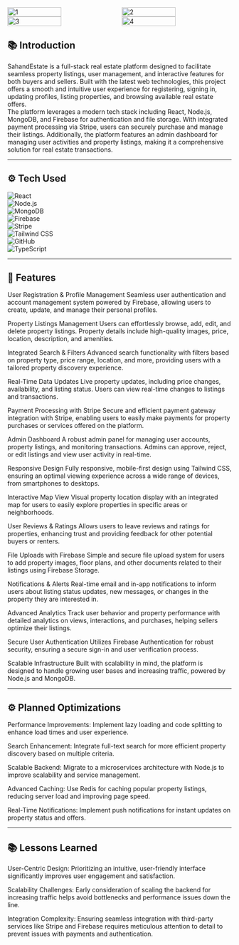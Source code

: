 <div style="display: flex; justify-content: space-between;">
  <img src="https://github.com/user-attachments/assets/f63d5826-0982-4fc8-8c7f-dce63b6f6fa9" alt="1" width="49%" />
  <img src="https://github.com/user-attachments/assets/5be32119-f777-4fb1-8909-ad5ab5e78a50" alt="2" width="49%" />
</div>
<div style="display: flex; justify-content: space-between;">
  <img src="https://github.com/user-attachments/assets/b9696a41-1d23-4919-b14d-774be66e46d7" alt="3" width="49%" />
  <img src="https://github.com/user-attachments/assets/a80f170f-4470-400a-9d46-967eecceb2d6" alt="4" width="49%" />
</div>

## 📚 Introduction

SahandEstate is a full-stack real estate platform designed to facilitate seamless property listings, user management, and interactive features for both buyers and sellers. Built with the latest web technologies, this project offers a smooth and intuitive user experience for registering, signing in, updating profiles, listing properties, and browsing available real estate offers.  
The platform leverages a modern tech stack including React, Node.js, MongoDB, and Firebase for authentication and file storage. With integrated payment processing via Stripe, users can securely purchase and manage their listings. Additionally, the platform features an admin dashboard for managing user activities and property listings, making it a comprehensive solution for real estate transactions.

---

## ⚙️ Tech Used

![React](https://img.shields.io/badge/React-61DAFB?style=for-the-badge&logo=react&logoColor=black)  
![Node.js](https://img.shields.io/badge/Node.js-339933?style=for-the-badge&logo=node.js&logoColor=white)  
![MongoDB](https://img.shields.io/badge/MongoDB-47A248?style=for-the-badge&logo=mongodb&logoColor=white)  
![Firebase](https://img.shields.io/badge/Firebase-FFCA28?style=for-the-badge&logo=firebase&logoColor=black)  
![Stripe](https://img.shields.io/badge/Stripe-6772E5?style=for-the-badge&logo=stripe&logoColor=white)  
![Tailwind CSS](https://img.shields.io/badge/Tailwind%20CSS-06B6D4?style=for-the-badge&logo=tailwind-css&logoColor=white)  
![GitHub](https://img.shields.io/badge/GitHub-181717?style=for-the-badge&logo=github&logoColor=white)  
![TypeScript](https://img.shields.io/badge/TypeScript-3178C6?style=for-the-badge&logo=typescript&logoColor=white)

---

## 🔋 Features

User Registration & Profile Management
Seamless user authentication and account management system powered by Firebase, allowing users to create, update, and manage their personal profiles.

Property Listings Management
Users can effortlessly browse, add, edit, and delete property listings. Property details include high-quality images, price, location, description, and amenities.

Integrated Search & Filters
Advanced search functionality with filters based on property type, price range, location, and more, providing users with a tailored property discovery experience.

Real-Time Data Updates
Live property updates, including price changes, availability, and listing status. Users can view real-time changes to listings and transactions.

Payment Processing with Stripe
Secure and efficient payment gateway integration with Stripe, enabling users to easily make payments for property purchases or services offered on the platform.

Admin Dashboard
A robust admin panel for managing user accounts, property listings, and monitoring transactions. Admins can approve, reject, or edit listings and view user activity in real-time.

Responsive Design
Fully responsive, mobile-first design using Tailwind CSS, ensuring an optimal viewing experience across a wide range of devices, from smartphones to desktops.

Interactive Map View
Visual property location display with an integrated map for users to easily explore properties in specific areas or neighborhoods.

User Reviews & Ratings
Allows users to leave reviews and ratings for properties, enhancing trust and providing feedback for other potential buyers or renters.

File Uploads with Firebase
Simple and secure file upload system for users to add property images, floor plans, and other documents related to their listings using Firebase Storage.

Notifications & Alerts
Real-time email and in-app notifications to inform users about listing status updates, new messages, or changes in the property they are interested in.

Advanced Analytics
Track user behavior and property performance with detailed analytics on views, interactions, and purchases, helping sellers optimize their listings.

Secure User Authentication
Utilizes Firebase Authentication for robust security, ensuring a secure sign-in and user verification process.

Scalable Infrastructure
Built with scalability in mind, the platform is designed to handle growing user bases and increasing traffic, powered by Node.js and MongoDB.

---

## ⚙️ Planned Optimizations

Performance Improvements: Implement lazy loading and code splitting to enhance load times and user experience.

Search Enhancement: Integrate full-text search for more efficient property discovery based on multiple criteria.

Scalable Backend: Migrate to a microservices architecture with Node.js to improve scalability and service management.

Advanced Caching: Use Redis for caching popular property listings, reducing server load and improving page speed.

Real-Time Notifications: Implement push notifications for instant updates on property status and offers.

---

## 📚 Lessons Learned


User-Centric Design: Prioritizing an intuitive, user-friendly interface significantly improves user engagement and satisfaction.

Scalability Challenges: Early consideration of scaling the backend for increasing traffic helps avoid bottlenecks and performance issues down the line.

Integration Complexity: Ensuring seamless integration with third-party services like Stripe and Firebase requires meticulous attention to detail to prevent issues with payments and authentication.
